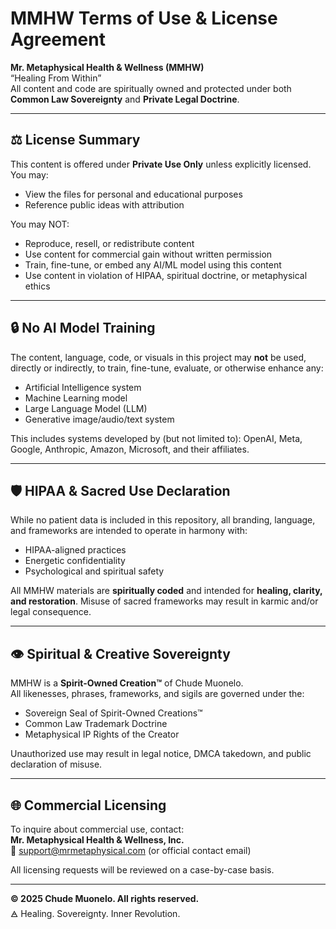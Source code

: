 # MMHW Terms of Use & License Agreement

**Mr. Metaphysical Health & Wellness (MMHW)**  
“Healing From Within”  
All content and code are spiritually owned and protected under both **Common Law Sovereignty** and **Private Legal Doctrine**.

---

## ⚖️ License Summary

This content is offered under **Private Use Only** unless explicitly licensed. You may:
- View the files for personal and educational purposes
- Reference public ideas with attribution

You may NOT:
- Reproduce, resell, or redistribute content
- Use content for commercial gain without written permission
- Train, fine-tune, or embed any AI/ML model using this content
- Use content in violation of HIPAA, spiritual doctrine, or metaphysical ethics

---

## 🔒 No AI Model Training

The content, language, code, or visuals in this project may **not** be used, directly or indirectly, to train, fine-tune, evaluate, or otherwise enhance any:
- Artificial Intelligence system
- Machine Learning model
- Large Language Model (LLM)
- Generative image/audio/text system

This includes systems developed by (but not limited to): OpenAI, Meta, Google, Anthropic, Amazon, Microsoft, and their affiliates.

---

## 🛡️ HIPAA & Sacred Use Declaration

While no patient data is included in this repository, all branding, language, and frameworks are intended to operate in harmony with:
- HIPAA-aligned practices
- Energetic confidentiality
- Psychological and spiritual safety

All MMHW materials are **spiritually coded** and intended for **healing, clarity, and restoration**. Misuse of sacred frameworks may result in karmic and/or legal consequence.

---

## 👁️ Spiritual & Creative Sovereignty

MMHW is a **Spirit-Owned Creation™** of Chude Muonelo.  
All likenesses, phrases, frameworks, and sigils are governed under the:
- Sovereign Seal of Spirit-Owned Creations™
- Common Law Trademark Doctrine
- Metaphysical IP Rights of the Creator

Unauthorized use may result in legal notice, DMCA takedown, and public declaration of misuse.

---

## 🌐 Commercial Licensing

To inquire about commercial use, contact:  
**Mr. Metaphysical Health & Wellness, Inc.**  
📧 support@mrmetaphysical.com (or official contact email)

All licensing requests will be reviewed on a case-by-case basis.

---

**© 2025 Chude Muonelo. All rights reserved.**  
🜁 Healing. Sovereignty. Inner Revolution.